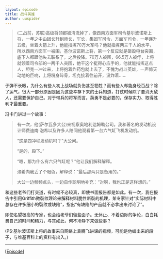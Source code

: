 ```yaml
---
layout: episode
title: 战斗英雄
author: uuspider
---
```


>(二战前，苏联)高级将领都被清洗掉了，像西南方面军司令基尔波诺斯上将，一年之中由团长升到师长，军长，集团军司令，方面军司令，一年连升五级，坐着火箭上升，他能指挥70万大军吗？他就指挥两三千人的水平，所以西南方面军一被围，基尔波诺斯上将，第一个反应就是砸毁电台突围，底下人都跟他失去联系了，之后投降。70万人被围，66.5万人被俘，上将就领着司令部的一两千人突围，他干这个挺得心应手的，他就能指挥这点人，坦克一冲过来，上将抱着炸药包就上去了，不愧为战斗英雄，一声惊天动地的巨响，上将粉身碎骨，坦克接着往前开，没炸着……

子弹不长眼，为什么有些人初上战场就负伤甚至牺牲？而有些人却能身经百战？除了运气，很大一部分原因是因为这些幸存下来的士兵知道，打仗时候除了要消灭敌人，还需要保护自己。对于带兵的将军而言，英勇不是必要的，保存实力、取得胜利才最重要。

冯卡门讲过一个故事：

>有一次，他(萨尔瓦多大公)来视察奥地利达姆勒公司。我和著名的发动机设计师费迪南·泡希以及许多人陪同他观看第一台六气缸飞机发动机。
>
>“这是四冲程发动机吗？”大公问。
>
>“是的，殿下。”
>
>“嗯，那为什么有六只气缸呢？”他让我们解释解释。
>
>泡希向我丢了个眼色，解释说：“最后那两只是备用的。”
>
>大公一边频频点头，一边自作聪明地补充：“对啊，我也正是这样想的。”

和这些老爷们打交道，有时候不必较真，即使书面报告都是如此。有一次，我在报告中引用Griffith微裂纹理论来解释材料脆性断裂的机理，某专家针对“实际材料中总存在许多细小的裂纹或缺陷”，指出“有缺陷的产品就不必拿出来讨论了”。

即使名望极高的专家，也会给老爷们留些面子。无休止、不着边际的争论，白白耗费自己的时间和精力，与其如此，何不冷静下来做些事？

(PS:基尔波诺斯上将的故事来自网络上袁腾飞讲课的视频，可能是他编出来的段子，与维基百科上的资料有出入。)

***

[[Episode][episode]]

[episode]:http://about.uuspider.com/2019/06/02/episodeindex.html
